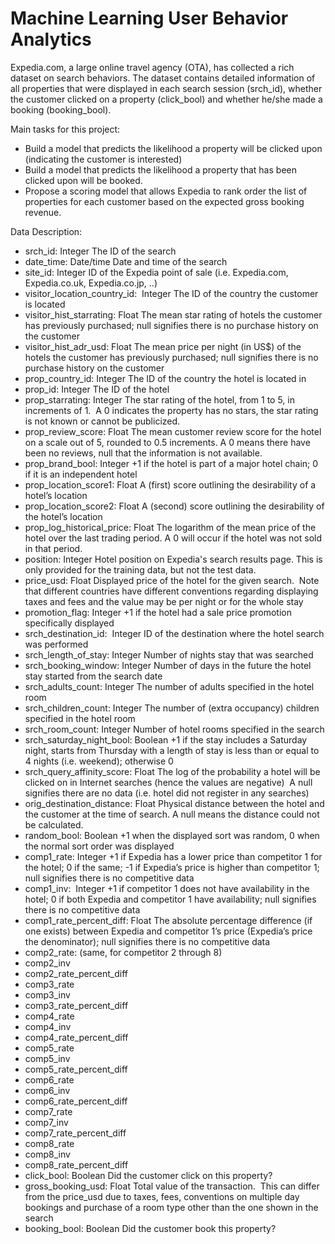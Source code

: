 # Machine Learning User Behavior Analytics

Expedia.com, a large online travel agency (OTA), has collected a rich dataset on search behaviors. The dataset contains detailed information of all properties that were displayed in each search session (srch_id), whether the customer clicked on a property (click_bool) and whether he/she made a booking (booking_bool).

Main tasks for this project:
- Build a model that predicts the likelihood a property will be clicked upon (indicating the customer is interested)
- Build a model that predicts the likelihood a property that has been clicked upon will be booked.
- Propose a scoring model that allows Expedia to rank order the list of properties for each customer based on the expected gross booking revenue.

Data Description:

- srch_id:	Integer	The ID of the search
- date_time:	Date/time	Date and time of the search
- site_id:	Integer	ID of the Expedia point of sale (i.e. Expedia.com, Expedia.co.uk, Expedia.co.jp, ..)
- visitor_location_country_id: 	Integer	The ID of the country the customer is located
- visitor_hist_starrating:	Float	The mean star rating of hotels the customer has previously purchased; null signifies there is no purchase history on the customer
- visitor_hist_adr_usd:	Float	The mean price per night (in US$) of the hotels the customer has previously purchased; null signifies there is no purchase history on the customer
- prop_country_id:	Integer	The ID of the country the hotel is located in
- prop_id:	Integer	The ID of the hotel
- prop_starrating:	Integer	The star rating of the hotel, from 1 to 5, in increments of 1.  A 0 indicates the property has no stars, the star rating is not known or cannot be publicized.
- prop_review_score:	Float	The mean customer review score for the hotel on a scale out of 5, rounded to 0.5 increments. A 0 means there have been no reviews, null that the information is not available.
- prop_brand_bool:	Integer	+1 if the hotel is part of a major hotel chain; 0 if it is an independent hotel
- prop_location_score1:	Float	A (first) score outlining the desirability of a hotel’s location
- prop_location_score2:	Float	A (second) score outlining the desirability of the hotel’s location
- prop_log_historical_price:	Float	The logarithm of the mean price of the hotel over the last trading period. A 0 will occur if the hotel was not sold in that period.
- position:	Integer	Hotel position on Expedia's search results page. This is only provided for the training data, but not the test data.
- price_usd:	Float	Displayed price of the hotel for the given search.  Note that different countries have different conventions regarding displaying taxes and fees and the value may be per night or for the whole stay
- promotion_flag:	Integer	+1 if the hotel had a sale price promotion specifically displayed
- srch_destination_id: 	Integer	ID of the destination where the hotel search was performed
- srch_length_of_stay:	Integer	Number of nights stay that was searched
- srch_booking_window:	Integer	Number of days in the future the hotel stay started from the search date
- srch_adults_count:	Integer	The number of adults specified in the hotel room
- srch_children_count:	Integer	The number of (extra occupancy) children specified in the hotel room
- srch_room_count:	Integer	Number of hotel rooms specified in the search
- srch_saturday_night_bool:	Boolean	+1 if the stay includes a Saturday night, starts from Thursday with a length of stay is less than or equal to 4 nights (i.e. weekend); otherwise 0
- srch_query_affinity_score:	Float	The log of the probability a hotel will be clicked on in Internet searches (hence the values are negative)  A null signifies there are no data (i.e. hotel did not register in any searches)
- orig_destination_distance:	Float	Physical distance between the hotel and the customer at the time of search. A null means the distance could not be calculated.
- random_bool:	Boolean	+1 when the displayed sort was random, 0 when the normal sort order was displayed
- comp1_rate:	Integer	+1 if Expedia has a lower price than competitor 1 for the hotel; 0 if the same; -1 if Expedia’s price is higher than competitor 1; null signifies there is no competitive data
- comp1_inv: 	Integer	+1 if competitor 1 does not have availability in the hotel; 0 if both Expedia and competitor 1 have availability; null signifies there is no competitive data
- comp1_rate_percent_diff:	Float	The absolute percentage difference (if one exists) between Expedia and competitor 1’s price (Expedia’s price the denominator); null signifies there is no competitive data
- comp2_rate: (same, for competitor 2 through 8)
- comp2_inv		
- comp2_rate_percent_diff		
- comp3_rate		
- comp3_inv		
- comp3_rate_percent_diff		
- comp4_rate		
- comp4_inv		
- comp4_rate_percent_diff		
- comp5_rate		
- comp5_inv		
- comp5_rate_percent_diff		
- comp6_rate		
- comp6_inv		
- comp6_rate_percent_diff		
- comp7_rate		
- comp7_inv		
- comp7_rate_percent_diff		
- comp8_rate		
- comp8_inv		
- comp8_rate_percent_diff		
- click_bool:	Boolean	Did the customer click on this property?
- gross_booking_usd:	Float	Total value of the transaction.  This can differ from the price_usd due to taxes, fees, conventions on multiple day bookings and purchase of a room type other than the one shown in the search
- booking_bool:	Boolean	Did the customer book this property?
